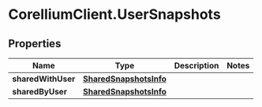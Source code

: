 # CorelliumClient.UserSnapshots

## Properties

Name | Type | Description | Notes
------------ | ------------- | ------------- | -------------
**sharedWithUser** | [**SharedSnapshotsInfo**](SharedSnapshotsInfo.md) |  | 
**sharedByUser** | [**SharedSnapshotsInfo**](SharedSnapshotsInfo.md) |  | 


